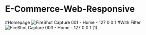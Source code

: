 # E-Commerce-Web-Responsive
#Homepage
![FireShot Capture 001 - Home - 127 0 0 1](https://github.com/izaazwaskito/E-Commerce-Web-Responsive/assets/116268166/2e94736b-8a5a-4392-aad9-995153b6a60c)
#With Filter
![FireShot Capture 003 - Home - 127 0 0 1 (1)](https://github.com/izaazwaskito/E-Commerce-Web-Responsive/assets/116268166/32fca1b4-089d-4c3a-8852-593724b5ed7f)

